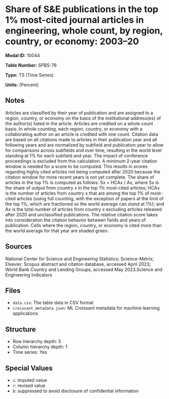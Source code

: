 # Share of S&E publications in the top 1% most-cited journal articles in engineering, whole count, by region, country, or economy: 2003–20

**Modal ID:** 10044

**Table Number:** SPBS-76

**Type:** TS (Time Series)

**Units:** (Percent)

## Notes

Articles are classified by their year of publication and are assigned to a region, country, or economy on the basis of the institutional address(es) of the author(s) listed in the article. Articles are credited on a whole count basis. In whole counting, each region, country, or economy with a collaborating author on an article is credited with one count. Citation data are based on all citations made to articles in their publication year and all following years and are normalized by subfield and publication year to allow for comparisons across subfields and over time, resulting in the world level standing at 1% for each subfield and year. The impact of conference proceedings is excluded from this calculation. A minimum 2-year citation window is needed for a score to be computed. This results in scores regarding highly cited articles not being computed after 2020 because the citation window for more recent years is not yet complete. The share of articles in the top 1% is computed as follows: Sx = HCAx / Ax, where Sx is the share of output from country x in the top 1% most-cited articles; HCAx is the number of articles from country x that are among the top 1% of most-cited articles (using full counting, with the exception of papers at the limit of the top 1%, which are fractioned so the world average can stand at 1%); and Ax is the total number of articles from country x excluding articles released after 2020 and unclassified publications. The relative citation score takes into consideration the citation behavior between fields and years of publication. Cells where the region, country, or economy is cited more than the world average for that year are shaded green.

## Sources

National Center for Science and Engineering Statistics; Science-Metrix; Elsevier, Scopus abstract and citation database, accessed April 2023; World Bank Country and Lending Groups, accessed May 2023.Science and Engineering Indicators

## Files

- `data.csv`: The table data in CSV format
- `croissant_metadata.json`: ML Croissant metadata for machine learning applications

## Structure

- Row hierarchy depth: 5
- Column hierarchy depth: 1
- Time series: Yes

## Special Values

- `i`: imputed value
- `r`: revised value
- `D`: suppressed to avoid disclosure of confidential information

